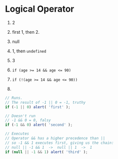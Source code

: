 # Logical Operator
1. 2
2. first 1, then 2.
3. null
4. 1, then `undefined`
5. 3
6. `if (age >= 14 && age <= 90)`
7. `if (!(age >= 14 && age <= 90))`

8. 
``` JavaScript
// Runs.
// The result of -1 || 0 = -1, truthy
if (-1 || 0) alert( 'first' );

// Doesn't run
// -1 && 0 = 0, falsy
if (-1 && 0) alert( 'second' );

// Executes
// Operator && has a higher precedence than ||
// so -1 && 1 executes first, giving us the chain:
// null || -1 && 1  ->  null || 1  ->  1
if (null || -1 && 1) alert( 'third' );
```